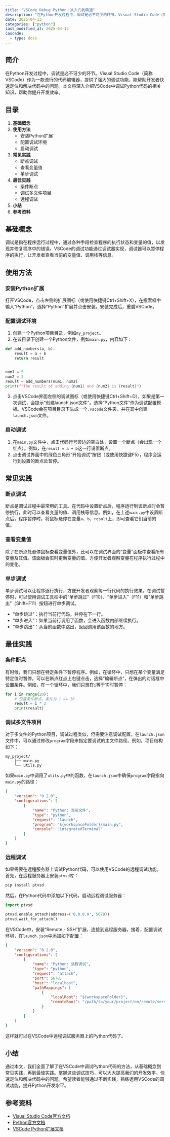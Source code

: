 ```yaml
---
title: "VSCode Debug Python：从入门到精通"
description: "在Python开发过程中，调试是必不可少的环节。Visual Studio Code（简称VSCode）作为一款流行的代码编辑器，提供了强大的调试功能，能帮助开发者快速定位和解决代码中的问题。本文将深入介绍VSCode中调试Python代码的相关知识，帮助你提升开发效率。"
date: 2025-04-13
categories: ["python"]
last_modified_at: 2025-04-13
cascade:
  - type: docs
---
```



## 简介
在Python开发过程中，调试是必不可少的环节。Visual Studio Code（简称VSCode）作为一款流行的代码编辑器，提供了强大的调试功能，能帮助开发者快速定位和解决代码中的问题。本文将深入介绍VSCode中调试Python代码的相关知识，帮助你提升开发效率。

<!-- more -->
## 目录
1. **基础概念**
2. **使用方法**
    - 安装Python扩展
    - 配置调试环境
    - 启动调试
3. **常见实践**
    - 断点调试
    - 查看变量值
    - 单步调试
4. **最佳实践**
    - 条件断点
    - 调试多文件项目
    - 远程调试
5. **小结**
6. **参考资料**

## 基础概念
调试是指在程序运行过程中，通过各种手段检查程序的执行状态和变量的值，以发现并修复程序中的错误。VSCode的调试功能通过调试器实现，调试器可以暂停程序的执行，让开发者查看当前的变量值、调用栈等信息。

## 使用方法
### 安装Python扩展
打开VSCode，点击左侧的扩展图标（或使用快捷键Ctrl+Shift+X），在搜索框中输入“Python”，选择“Python”扩展并点击安装。安装完成后，重启VSCode。

### 配置调试环境
1. 创建一个Python项目目录，例如`my_project`。
2. 在该目录下创建一个Python文件，例如`main.py`，内容如下：
```python
def add_numbers(a, b):
    result = a + b
    return result


num1 = 5
num2 = 3
result = add_numbers(num1, num2)
print(f"The result of adding {num1} and {num2} is {result}")
```
3. 点击VSCode界面左侧的调试图标（或使用快捷键Ctrl+Shift+D），如果是第一次调试，会提示“创建launch.json文件”。选择“Python文件”作为调试配置模板。VSCode会在项目目录下生成一个`.vscode`文件夹，并在其中创建`launch.json`文件。

### 启动调试
1. 在`main.py`文件中，点击代码行号旁边的空白处，设置一个断点（会出现一个红点）。例如，在`result = a + b`这一行设置断点。
2. 点击调试界面中的绿色三角形“开始调试”按钮（或使用快捷键F5），程序会运行到设置的断点处暂停。

## 常见实践
### 断点调试
断点是调试过程中最常用的工具。在代码中设置断点后，程序运行到该断点时会暂停执行，此时可以查看变量的值、调用栈等信息。例如，在上述`main.py`中设置断点后，程序暂停时，将鼠标悬停在变量`a`、`b`、`result`上，即可查看它们当前的值。

### 查看变量值
除了在断点处悬停鼠标查看变量值外，还可以在调试界面的“变量”面板中查看所有变量及其值。该面板会实时更新变量的值，方便开发者观察变量在程序执行过程中的变化。

### 单步调试
单步调试可以让程序逐行执行，方便开发者观察每一行代码的执行效果。在调试暂停时，可以使用调试工具栏中的“单步跳过”（F10）、“单步进入”（F11）和“单步跳出”（Shift+F11）按钮进行单步调试。
 - “单步跳过”：执行当前行代码，并停在下一行。
 - “单步进入”：如果当前行调用了函数，会进入函数内部继续执行。
 - “单步跳出”：从当前函数中跳出，返回调用该函数的地方。

## 最佳实践
### 条件断点
有时候，我们只想在特定条件下暂停程序。例如，在循环中，只想在某个变量满足特定值时暂停。可以在断点红点上右键点击，选择“编辑断点”，在弹出的对话框中设置条件。例如，在一个循环中，我们只想在`i`等于10时暂停：
```python
for i in range(20):
    # 设置条件断点，条件为 i == 10
    result = i * 2
    print(result)
```
### 调试多文件项目
对于多文件的Python项目，调试过程类似，但需要注意调试配置。在`launch.json`文件中，可以通过修改`program`字段来指定要调试的主文件路径。例如，项目结构如下：
```
my_project/
    ├── main.py
    └── utils.py
```
如果`main.py`中调用了`utils.py`中的函数，在`launch.json`中确保`program`字段指向`main.py`的路径：
```json
{
    "version": "0.2.0",
    "configurations": [
        {
            "name": "Python: 当前文件",
            "type": "python",
            "request": "launch",
            "program": "${workspaceFolder}/main.py",
            "console": "integratedTerminal"
        }
    ]
}
```
### 远程调试
如果需要在远程服务器上调试Python代码，可以使用VSCode的远程调试功能。首先，在远程服务器上安装`ptvsd`库：
```bash
pip install ptvsd
```
然后，在Python代码中添加以下代码，启动远程调试服务器：
```python
import ptvsd

ptvsd.enable_attach(address=('0.0.0.0', 5678))
ptvsd.wait_for_attach()
```
在VSCode中，安装“Remote - SSH”扩展，连接到远程服务器。接着，配置调试环境，在`launch.json`中添加如下配置：
```json
{
    "version": "0.2.0",
    "configurations": [
        {
            "name": "Python: 远程调试",
            "type": "python",
            "request": "attach",
            "port": 5678,
            "host": "localhost",
            "pathMappings": [
                {
                    "localRoot": "${workspaceFolder}",
                    "remoteRoot": "/path/to/your/project/on/remote/server"
                }
            ]
        }
    ]
}
```
这样就可以在VSCode中远程调试服务器上的Python代码了。

## 小结
通过本文，我们全面了解了在VSCode中调试Python代码的方法，从基础概念到常见实践，再到最佳实践。掌握这些调试技巧，可以大大提高我们的开发效率，快速定位和解决代码中的问题。希望读者能够通过不断实践，熟练运用VSCode的调试功能，提升Python开发水平。

## 参考资料
- [Visual Studio Code官方文档](https://code.visualstudio.com/docs)
- [Python官方文档](https://docs.python.org/3/)
- [VSCode Python扩展文档](https://code.visualstudio.com/docs/languages/python)